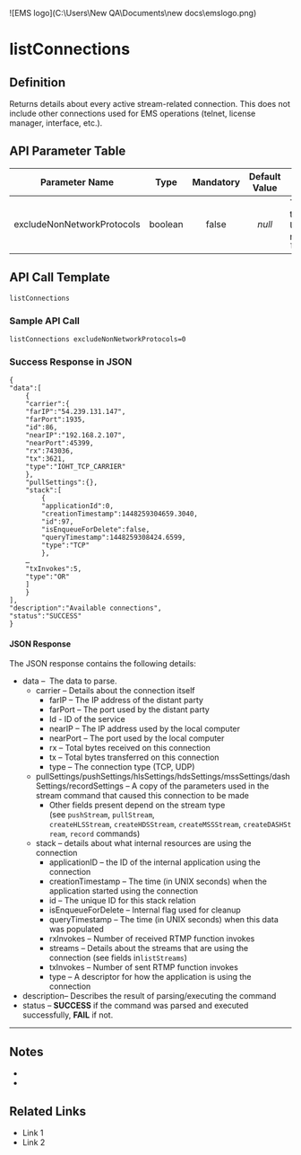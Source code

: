 ![EMS logo](C:\Users\New QA\Documents\new docs\emslogo.png)



# listConnections



## Definition

Returns details about every active stream-related connection. This does not include other connections used for EMS operations (telnet, license manager, interface, etc.).





## API Parameter Table

|     **Parameter Name**     |  Type   | **Mandatory** | **Default Value** | **Description**                          |
| :------------------------: | :-----: | :-----------: | :---------------: | ---------------------------------------- |
| excludeNonNetworkProtocols | boolean |     false     |      *null*       | The unique Id of the connection. Usually a value returned by `listConnectionsIds` |



## API Call Template

``` 
listConnections
```



### Sample API Call

```
listConnections excludeNonNetworkProtocols=0
```



### Success Response in JSON

``` 
{
"data":[
    {
    "carrier":{
    "farIP":"54.239.131.147",
    "farPort":1935,
    "id":86,
    "nearIP":"192.168.2.107",
    "nearPort":45399,
    "rx":743036,
    "tx":3621,
    "type":"IOHT_TCP_CARRIER"
    },
    "pullSettings":{},
    "stack":[
        {
        "applicationId":0,
        "creationTimestamp":1448259304659.3040,
        "id":97,
        "isEnqueueForDelete":false,
        "queryTimestamp":1448259308424.6599,
        "type":"TCP"
        },
    …
    "txInvokes":5,
    "type":"OR"
    ]
    }
],
"description":"Available connections",
"status":"SUCCESS"
}
```



#### JSON Response

The JSON response contains the following details:

- data –  The data to parse.
  - carrier – Details about the connection itself
    - farIP – The IP address of the distant party
    - farPort – The port used by the distant party
    - Id - ID of the service
    - nearIP – The IP address used by the local computer
    - nearPort – The port used by the local computer
    - rx – Total bytes received on this connection
    - tx – Total bytes transferred on this connection
    - type – The connection type (TCP, UDP)
  - pullSettings/pushSettings/hlsSettings/hdsSettings/mssSettings/dashSettings/recordSettings – A copy of the parameters used in the stream command that caused this connection to be made
    - Other fields present depend on the stream type (see `pushStream`, `pullStream`, `createHLSStream`, `createHDSStream`, `createMSSStream`, `createDASHStream`, `record` commands)
  - stack – details about what internal resources are using the connection
    - applicationID – the ID of the internal application using the connection
    - creationTimestamp – The time (in UNIX seconds) when the application started using the connection
    - id – The unique ID for this stack relation
    - isEnqueueForDelete – Internal flag used for cleanup
    - queryTimestamp – The time (in UNIX seconds) when this data was populated
    - rxInvokes – Number of received RTMP function invokes
    - streams – Details about the streams that are using the connection (see fields in`listStreams`)
    - txInvokes – Number of sent RTMP function invokes
    - type – A descriptor for how the application is using the connection
- description– Describes the result of parsing/executing the command
- status – **SUCCESS** if the command was parsed and executed successfully, **FAIL** if not.

------

## Notes

- ​
- ​





## **Related Links**

- Link 1
- Link 2